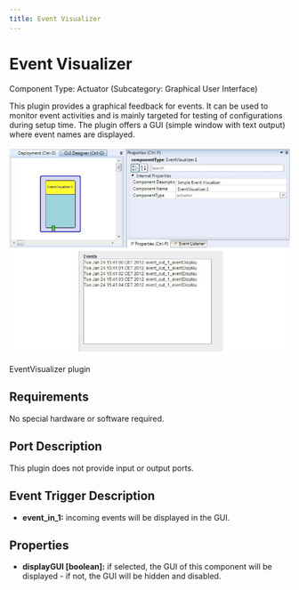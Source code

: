 ```yaml
---
title: Event Visualizer
---
```


# Event Visualizer

Component Type: Actuator (Subcategory: Graphical User Interface)

This plugin provides a graphical feedback for events. It can be used to monitor event activities and is mainly targeted for testing of configurations during setup time. The plugin offers a GUI (simple window with text output) where event names are displayed.

![Screenshot: EventVisualizer plugin](./img/EventVisualizer.jpg "Screenshot: EventVisualizer plugin")

EventVisualizer plugin

## Requirements

No special hardware or software required.

## Port Description

This plugin does not provide input or output ports.

## Event Trigger Description

- **event_in_1:** incoming events will be displayed in the GUI.

## Properties

- **displayGUI \[boolean\]:** if selected, the GUI of this component will be displayed - if not, the GUI will be hidden and disabled.
